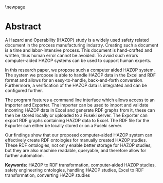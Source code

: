 \newpage

# Abstract

A Hazard and Operability (HAZOP) study is a widely used safety related document in the process manufacturing industry. Creating such a document is a time and labor-intensive process. This document is hand-crafted and written, thus human error cannot be avoided. To avoid such errors computer-aided HAZOP systems can be used to support human experts.

In this research paper, we propose such a computer aided HAZOP system. The system we propose is able to handle HAZOP data in the Excel and RDF format and allows for an easy-to-handle, back-and-forth conversion. Furthermore, a verification of the HAZOP data is integrated and can be configured further.

The program features a command line interface which allows access to an Importer and Exporter. The Importer can be used to import and validate incoming HAZOP data in Excel and generate RDF graphs from it, these can then be stored locally or uploaded to a Fuseki server. The Exporter can export RDF graphs containing HAZOP data to Excel. The RDF file for the Exporter can either be locally stored or on a Fuseki server.

Our findings show that our proposed computer-aided HAZOP system can effectively create RDF ontologies for manually created HAZOP studies. These RDF ontologies, not only enable better storage for HAZOP studies, but they are also machine readable, queryable, and therefore allow for further automation.

**Keywords:** HAZOP to RDF transformation, computer-aided HAZOP studies, safety engineering ontologies, handling HAZOP studies, Excel to RDF transformation, converting HAZOP studies

